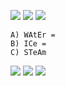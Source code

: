![](https://i.imgur.com/hUxLDio.png)
![](https://i.imgur.com/bny24YS.jpeg)
![](https://i.imgur.com/fjr4cfm.png)

```
A) WAtEr = 
B) ICe = 
C) STeAm
```
![](https://i.imgur.com/dz4Zeaz.png)
![](https://i.imgur.com/Ivw18YD.png)
![](https://i.imgur.com/t3djyfW.png)
